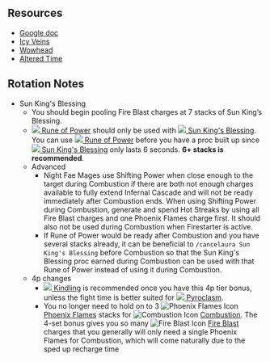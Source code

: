 ## Resources
- [Google doc](https://tinyurl.com/fire-mage-compendium "https://tinyurl.com/fire-mage-compendium") 
- [Icy Veins](https://www.icy-veins.com/wow/fire-mage-pve-dps-guide "https://www.icy-veins.com/wow/fire-mage-pve-dps-guide") 
- [Wowhead](https://www.wowhead.com/fire-mage-guide "https://www.wowhead.com/fire-mage-guide")
- [Altered Time](https://canary.discord.com/channels/122270271095832576/877986411121377310)

## Rotation Notes
- Sun King's Blessing
	- You should begin pooling Fire Blast charges at 7 stacks of Sun King’s Blessing.
	-  [![](https://wow.zamimg.com/images/wow/icons/tiny/spell_mage_runeofpower.gif) Rune of Power](https://www.wowhead.com/spell=116011/rune-of-power) should only be used with  [![](https://wow.zamimg.com/images/wow/icons/tiny/ability_mage_firestarter.gif) Sun King's Blessing](https://www.wowhead.com/spell=333313/sun-kings-blessing). You can use  [![](https://wow.zamimg.com/images/wow/icons/tiny/spell_mage_runeofpower.gif) Rune of Power](https://www.wowhead.com/spell=116011/rune-of-power) before you have a proc built up since  [![](https://wow.zamimg.com/images/wow/icons/tiny/ability_mage_firestarter.gif) Sun King's Blessing](https://www.wowhead.com/spell=333313/sun-kings-blessing) only lasts 6 seconds. **6+ stacks is recommended**.
	- Advanced
		- Night Fae Mages use Shifting Power when close enough to the target during Combustion if there are both not enough charges available to fully extend Infernal Cascade and will not be ready immediately after Combustion ends. When using Shifting Power during Combustion, generate and spend Hot Streaks by using all Fire Blast charges and one Phoenix Flames charge first. It should also not be used during Combustion when Firestarter is active.
		- If Rune of Power would be ready after Combustion and you have several stacks already, it can be beneficial to `/cancelaura Sun King's Blessing` before Combustion so that the Sun King's Blessing proc earned during Combustion can be used with that Rune of Power instead of using it during  Combustion.
	- 4p changes
		-  [![](https://wow.zamimg.com/images/wow/icons/tiny/spell_mage_kindling.gif) Kindling](https://www.wowhead.com/spell=155148/kindling) is recommended once you have this 4p tier bonus, unless the fight time is better suited for  [![](https://wow.zamimg.com/images/wow/icons/tiny/spell_shaman_lavasurge.gif) Pyroclasm](https://www.wowhead.com/spell=269650/pyroclasm).
		- You no longer need to hold on to 3  ![Phoenix Flames Icon](https://static.icy-veins.com/images/wow/large_icons/artifactability_firemage_phoenixbolt.jpg) [Phoenix Flames](https://www.wowdb.com/spells/257541) stacks for  ![Combustion Icon](https://static.icy-veins.com/images/wow/large_icons/spell_fire_sealoffire.jpg) [Combustion](https://www.wowdb.com/spells/190319). The 4-set bonus gives you so many  ![Fire Blast Icon](https://static.icy-veins.com/images/wow/large_icons/spell_fire_fireball.jpg) [Fire Blast](https://www.wowdb.com/spells/319836) charges that you generally will only need a single Phoenix Flames for Combustion, which will come naturally due to the sped up recharge time
